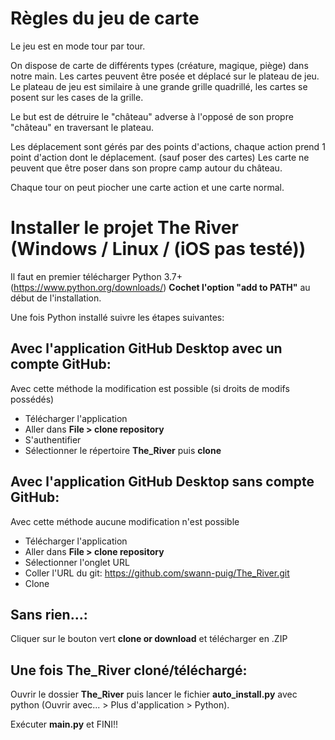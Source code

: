 Règles du jeu de carte
==

Le jeu est en mode tour par tour.

On dispose de carte de différents types (créature, magique, piège) dans notre main.
Les cartes peuvent être posée et déplacé sur le plateau de jeu.
Le plateau de jeu est similaire à une grande grille quadrillé, les cartes se posent sur les cases de la grille.

Le but est de détruire le "château" adverse à l'opposé de son propre "château" en traversant le plateau.

Les déplacement sont gérés par des points d'actions, chaque action prend 1 point d'action dont le déplacement. (sauf poser des cartes)
Les carte ne peuvent que être poser dans son propre camp autour du château.

Chaque tour on peut piocher une carte action et une carte normal.

# Installer le projet The River (Windows / Linux / (iOS pas testé))

Il faut en premier télécharger Python 3.7+ (https://www.python.org/downloads/) **Cochet l'option "add to PATH"** au début de l'installation.

Une fois Python installé suivre les étapes suivantes:

Avec l'application **GitHub Desktop** avec un compte GitHub:
-

Avec cette méthode la modification est possible (si droits de modifs possédés)

- Télécharger l'application
- Aller dans **File > clone repository**
- S'authentifier
- Sélectionner le répertoire **The_River** puis **clone**

Avec l'application **GitHub Desktop** sans compte GitHub:
-

Avec cette méthode aucune modification n'est possible

- Télécharger l'application
- Aller dans **File > clone repository**
- Sélectionner l'onglet URL
- Coller l'URL du git: https://github.com/swann-puig/The_River.git
- Clone

Sans rien...:
-

Cliquer sur le bouton vert **clone or download** et télécharger en .ZIP

Une fois The_River cloné/téléchargé:
-

Ouvrir le dossier **The_River** puis lancer le fichier **auto_install.py** avec python (Ouvrir avec... > Plus d'application > Python).

Exécuter **main.py** et FINI!!

